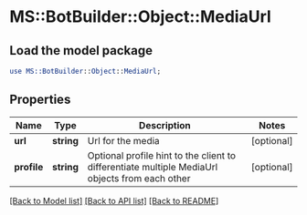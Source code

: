 # MS::BotBuilder::Object::MediaUrl

## Load the model package
```perl
use MS::BotBuilder::Object::MediaUrl;
```

## Properties
Name | Type | Description | Notes
------------ | ------------- | ------------- | -------------
**url** | **string** | Url for the media | [optional] 
**profile** | **string** | Optional profile hint to the client to differentiate multiple MediaUrl objects from each other | [optional] 

[[Back to Model list]](../README.md#documentation-for-models) [[Back to API list]](../README.md#documentation-for-api-endpoints) [[Back to README]](../README.md)


